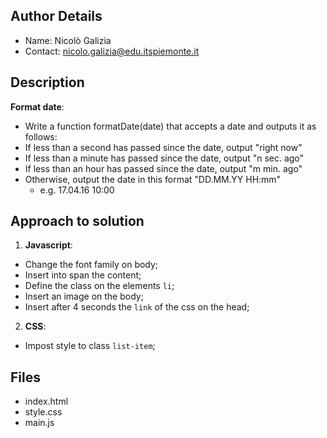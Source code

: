 ## Author Details

* Name:  Nicolò Galizia
* Contact: nicolo.galizia@edu.itspiemonte.it


## Description

**Format date**:
-   Write a function formatDate(date) that accepts a date and outputs it as follows:
-   If less than a second has passed since the date, output "right now"
-   If less than a minute has passed since the date, output "n sec. ago"
-   If less than an hour has passed since the date, output "m min. ago"
-   Otherwise, output the date in this format "DD.MM.YY HH:mm"
    -   e.g. 17.04.16 10:00


## Approach to solution

1. **Javascript**:
-   Change the font family on body;
-   Insert into span the content;
-   Define the class on the elements `li`;
-   Insert an image on the body;
-   Insert after 4 seconds the `link` of the css on the head;

2. **CSS**:
-   Impost style to class `list-item`;

## Files

* index.html
* style.css
* main.js